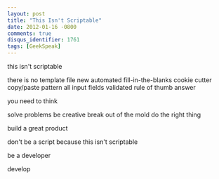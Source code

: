 ```yaml
---
layout: post
title: "This Isn't Scriptable"
date: 2012-01-16 -0800
comments: true
disqus_identifier: 1761
tags: [GeekSpeak]
---
```

this isn't scriptable

there is no template 
file new 
automated 
fill-in-the-blanks 
cookie cutter 
copy/paste 
pattern 
all input fields validated 
rule of thumb 
answer

you need to think

solve problems 
be creative 
break out of the mold 
do the right thing

build a great product

don't be a script because this isn't scriptable

be a developer

develop

